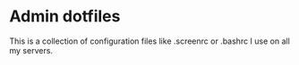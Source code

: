 # Admin dotfiles

This is a collection of configuration files like .screenrc or .bashrc
I use on all my servers.

